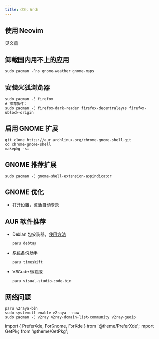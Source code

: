 ```yaml
---
title: 优化 Arch
---
```


## 使用 Neovim

见<a href="/docs/devenv/neovim" target="_blank">文章</a>

## 卸载国内用不上的应用

    sudo pacman -Rns gnome-weather gnome-maps

## 安装火狐浏览器

```shell
sudo pacman -S firefox
# 推荐插件：
sudo pacman -S firefox-dark-reader firefox-decentraleyes firefox-ublock-origin
```

 <PreferXde gnome kde hideSelector>
<ForGnome>

## 启用 GNOME 扩展

```shell
git clone https://aur.archlinux.org/chrome-gnome-shell.git
cd chrome-gnome-shell
makepkg -si
```

## GNOME 推荐扩展

```shell
sudo pacman -S gnome-shell-extension-appindicator
```

## GNOME 优化

- 打开设置，激活自动登录

</ForGnome>
</PreferXde>

## AUR 软件推荐

- Debian 包安装器，[使用方法](https://www.jianshu.com/p/900dc8a0ecff)

      paru debtap

- 系统备份助手

      paru timeshift

- VSCode 微软版

      paru visual-studio-code-bin

## 网络问题

```shell
paru v2raya-bin
sudo systemctl enable v2raya --now
sudo pacman -S v2ray v2ray-domain-list-community v2ray-geoip
```

import {
PreferXde,
ForGnome,
ForKde
} from '@theme/PreferXde';
import GetPkg from '@theme/GetPkg';
